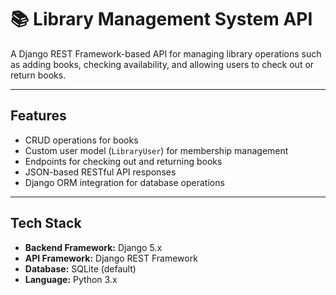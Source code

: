 # 📚 Library Management System API

A Django REST Framework-based API for managing library operations such as adding books, checking availability, and allowing users to check out or return books.

---

## Features

- CRUD operations for books  
- Custom user model (`LibraryUser`) for membership management  
- Endpoints for checking out and returning books  
- JSON-based RESTful API responses  
- Django ORM integration for database operations  

---

##  Tech Stack

- **Backend Framework:** Django 5.x  
- **API Framework:** Django REST Framework  
- **Database:** SQLite (default)  
- **Language:** Python 3.x  


